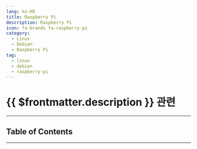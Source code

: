```yaml
---
lang: ko-KR
title: Raspberry Pi
description: Raspberry Pi
icon: fa-brands fa-raspberry-pi
category:
  - Linux
  - Debian
  - Raspberry Pi
tag:
  - linux
  - debian
  - raspberry-pi
---
```


# {{ $frontmatter.description }} 관련

<ShieldsGroup logos="debian,raspberrypi"/>

---

## Table of Contents

<ToCLocal basePath="/devops/linux-debian/respberry-pi" />

---

<TagLinks />